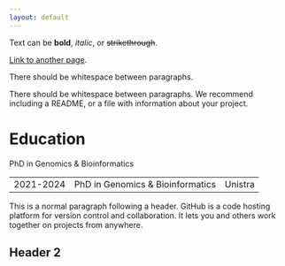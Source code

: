 ```yaml
---
layout: default
---
```


Text can be **bold**, _italic_, or ~~strikethrough~~.

[Link to another page](./another-page.html).

There should be whitespace between paragraphs.

There should be whitespace between paragraphs. We recommend including a README, or a file with information about your project.

# Education

PhD in Genomics & Bioinformatics

|   |   |   |
|---|:-:|--:|
|2021-2024|PhD in Genomics & Bioinformatics|Unistra|


This is a normal paragraph following a header. GitHub is a code hosting platform for version control and collaboration. It lets you and others work together on projects from anywhere.

## Header 2
